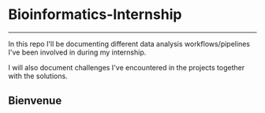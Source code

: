 # Bioinformatics-Internship
-------
In this repo I'll be documenting different data analysis workflows/pipelines I've been involved in during my internship.

I will also document challenges I've encountered in the projects together with the solutions.




## Bienvenue
